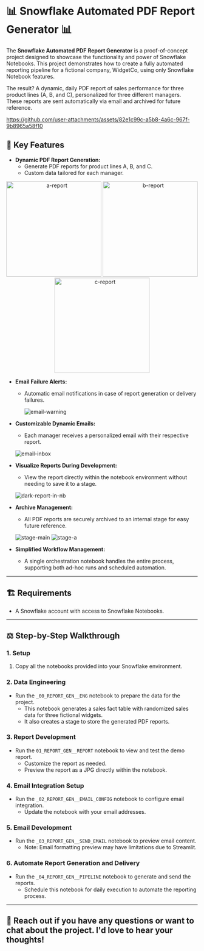 # 📊 Snowflake Automated PDF Report Generator 📊

The **Snowflake Automated PDF Report Generator** is a proof-of-concept project designed to showcase the functionality and power of Snowflake Notebooks. This project demonstrates how to create a fully automated reporting pipeline for a fictional company, WidgetCo, using only Snowflake Notebook features.

The result? A dynamic, daily PDF report of sales performance for three product lines (A, B, and C), personalized for three different managers. These reports are sent automatically via email and archived for future reference.

https://github.com/user-attachments/assets/82e1c99c-a5b8-4a6c-967f-9b8965a58f10

## 🔧 Key Features

- **Dynamic PDF Report Generation:**
  - Generate PDF reports for product lines A, B, and C.
  - Custom data tailored for each manager.

<p align="center">
  <img src="https://github.com/user-attachments/assets/d4057c0c-a6c4-4d00-be3a-9c079fcf37f9" alt="a-report" width="250"/>
  <img src="https://github.com/user-attachments/assets/a7840e76-a568-4b48-864d-8c8e0e0de551" alt="b-report" width="250"/>
  <img src="https://github.com/user-attachments/assets/7d0ddca8-c6da-41bb-8e83-3558f9815dd8" alt="c-report" width="250"/>
</p>

- **Email Failure Alerts:**
  - Automatic email notifications in case of report generation or delivery failures.
 
    ![email-warning](https://github.com/user-attachments/assets/d7b3bab4-b21f-4787-9da6-1bbc8ddf0301)

- **Customizable Dynamic Emails:**
  - Each manager receives a personalized email with their respective report.

  ![email-inbox](https://github.com/user-attachments/assets/147dc1f2-707e-4a83-8515-367768585c8e)

- **Visualize Reports During Development:**
  - View the report directly within the notebook environment without needing to save it to a stage.

  ![dark-report-in-nb](https://github.com/user-attachments/assets/5b776e32-e7ce-40d3-9fab-1dc803497914)

- **Archive Management:**
  - All PDF reports are securely archived to an internal stage for easy future reference.

  ![stage-main](https://github.com/user-attachments/assets/497eead9-d850-4355-88cb-ce82eebead3d)
  ![stage-a](https://github.com/user-attachments/assets/8e054d94-2a86-4fe7-942a-e112f38dd753)

- **Simplified Workflow Management:**
  - A single orchestration notebook handles the entire process, supporting both ad-hoc runs and scheduled automation.

---

## 🏗️ Requirements

- A Snowflake account with access to Snowflake Notebooks.

---

## ⚖️ Step-by-Step Walkthrough

### 1. Setup
1. Copy all the notebooks provided into your Snowflake environment.

### 2. Data Engineering
- Run the `_00_REPORT_GEN__ENG` notebook to prepare the data for the project.
  - This notebook generates a sales fact table with randomized sales data for three fictional widgets.
  - It also creates a stage to store the generated PDF reports.

### 3. Report Development
- Run the `01_REPORT_GEN__REPORT` notebook to view and test the demo report.
  - Customize the report as needed.
  - Preview the report as a JPG directly within the notebook.

### 4. Email Integration Setup
- Run the `_02_REPORT_GEN__EMAIL_CONFIG` notebook to configure email integration.
  - Update the notebook with your email addresses.

### 5. Email Development
- Run the `_03_REPORT_GEN__SEND_EMAIL` notebook to preview email content.
  - Note: Email formatting preview may have limitations due to Streamlit.

### 6. Automate Report Generation and Delivery
- Run the `_04_REPORT_GEN__PIPELINE` notebook to generate and send the reports.
  - Schedule this notebook for daily execution to automate the reporting process.

---

## 🚀 Reach out if you have any questions or want to chat about the project. I'd love to hear your thoughts!
